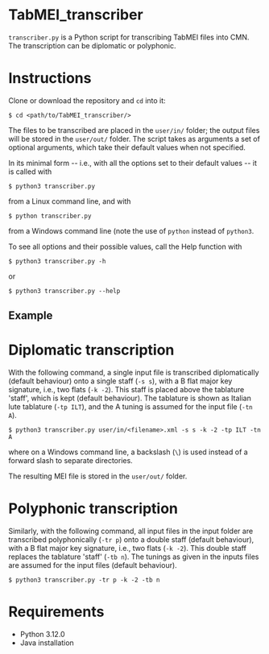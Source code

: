 # TabMEI_transcriber
`transcriber.py` is a Python script for transcribing TabMEI files into CMN. The transcription can be diplomatic or polyphonic. 

# Instructions
Clone or download the repository and `cd` into it:

    $ cd <path/to/TabMEI_transcriber/>

The files to be transcribed are placed in the `user/in/` folder; the output files will be stored in the `user/out/` folder. The script takes as arguments a set of optional arguments, which take their default values when not specified. 

In its minimal form -- i.e., with all the options set to their default values -- it is called with

    $ python3 transcriber.py

from a Linux command line, and with

    $ python transcriber.py

from a Windows command line (note the use of `python` instead of `python3`.

To see all options and their possible values, call the Help function with

    $ python3 transcriber.py -h

or

    $ python3 transcriber.py --help

## Example
# Diplomatic transcription
With the following command, a single input file is transcribed diplomatically (default behaviour) onto a single staff (`-s s`), with a B flat major key signature, i.e., two flats (`-k -2`). This staff is placed above the tablature 'staff', which is kept (default behaviour). The tablature is shown as Italian lute tablature (`-tp ILT`), and the A tuning is assumed for the input file (`-tn A`).

    $ python3 transcriber.py user/in/<filename>.xml -s s -k -2 -tp ILT -tn A

where on a Windows command line, a backslash (`\`) is used instead of a forward slash to separate directories.

The resulting MEI file is stored in the `user/out/` folder.

# Polyphonic transcription
Similarly, with the following command, all input files in the input folder are transcribed polyphonically (`-tr p`) onto a double staff (default behaviour), with a B flat major key signature, i.e., two flats (`-k -2`). This double staff replaces the tablature 'staff' (`-tb n`). The tunings as given in the inputs files are assumed for the input files (default behaviour).

    $ python3 transcriber.py -tr p -k -2 -tb n

# Requirements
* Python 3.12.0
* Java installation
